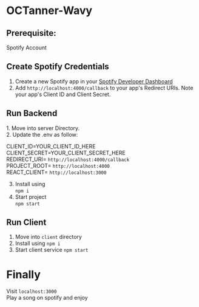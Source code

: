 # OCTanner-Wavy

<h2>Prerequisite:</h2>
Spotify Account

<h2>Create Spotify Credentials</h2>

1. Create a new Spotify app in your <a href="https://developer.spotify.com/dashboard/login" target="_blank">Spotify Developer Dashboard </a>
2. Add ``` http://localhost:4000/callback ``` to your app's Redirect URIs. Note your app's Client ID and Client Secret.

<h2> Run Backend</h2>
1. Move into server Directory. <br>
2. Update the  .env as follow: <br>

CLIENT_ID=YOUR_CLIENT_ID_HERE <br>
CLIENT_SECRET=YOUR_CLIENT_SECRET_HERE <br>
REDIRECT_URI= ``` http://localhost:4000/callback ``` <br>
PROJECT_ROOT= ``` http://localhost:4000 ```<br>
REACT_CLIENT= ``` http://localhost:3000 ```<br>
 

3. Install using <br> ``` npm i ```
4. Start project <br> ``` npm start ```

<h2> Run Client</h2>

1. Move into ``` client ``` directory
2. Install using ``` npm i ```
3. Start client service ``` npm start ```

# Finally

Visit ``` localhost:3000 ``` <br> 
Play a song on spotify and enjoy
